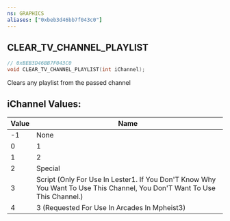 ```yaml
---
ns: GRAPHICS
aliases: ["0xbeb3d46bb7f043c0"]
---
```

## CLEAR_TV_CHANNEL_PLAYLIST

```c
// 0xBEB3D46BB7F043C0
void CLEAR_TV_CHANNEL_PLAYLIST(int iChannel);
```

Clears any playlist from the passed channel

## iChannel Values:
| Value | Name |
| --- | --- |
| -1 | None |
| 0 | 1 |
| 1 | 2 |
| 2 | Special |
| 3 | Script (Only For Use In Lester1. If You Don'T Know Why You Want To Use This Channel, You Don'T Want To Use This Channel.) |
| 4 | 3 (Requested For Use In Arcades In Mpheist3) |

